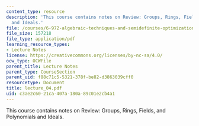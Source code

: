 ```yaml
---
content_type: resource
description: 'This course contains notes on Review: Groups, Rings, Fields, and Polynomials
  and Ideals.'
file: /courses/6-972-algebraic-techniques-and-semidefinite-optimization-spring-2006/c3ae2c6021ca407a180a89c01e2cb4a1_lecture_04.pdf
file_size: 157218
file_type: application/pdf
learning_resource_types:
- Lecture Notes
license: https://creativecommons.org/licenses/by-nc-sa/4.0/
ocw_type: OCWFile
parent_title: Lecture Notes
parent_type: CourseSection
parent_uid: f88c71c5-5321-378f-be82-d3863039cff0
resourcetype: Document
title: lecture_04.pdf
uid: c3ae2c60-21ca-407a-180a-89c01e2cb4a1
---
```

This course contains notes on Review: Groups, Rings, Fields, and Polynomials and Ideals.